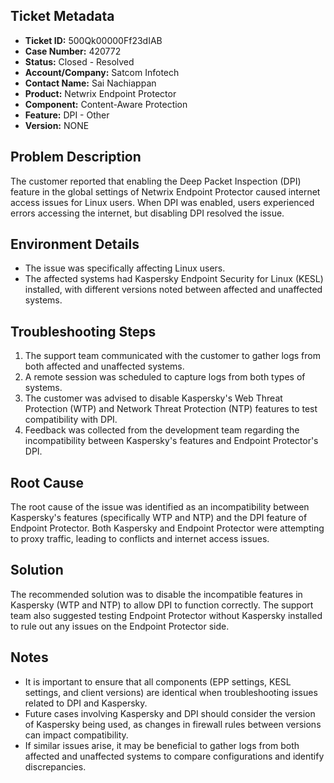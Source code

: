 ## Ticket Metadata
- **Ticket ID:** 500Qk00000Ff23dIAB
- **Case Number:** 420772
- **Status:** Closed - Resolved
- **Account/Company:** Satcom Infotech
- **Contact Name:** Sai Nachiappan
- **Product:** Netwrix Endpoint Protector
- **Component:** Content-Aware Protection
- **Feature:** DPI - Other
- **Version:** NONE

## Problem Description
The customer reported that enabling the Deep Packet Inspection (DPI) feature in the global settings of Netwrix Endpoint Protector caused internet access issues for Linux users. When DPI was enabled, users experienced errors accessing the internet, but disabling DPI resolved the issue.

## Environment Details
- The issue was specifically affecting Linux users.
- The affected systems had Kaspersky Endpoint Security for Linux (KESL) installed, with different versions noted between affected and unaffected systems.

## Troubleshooting Steps
1. The support team communicated with the customer to gather logs from both affected and unaffected systems.
2. A remote session was scheduled to capture logs from both types of systems.
3. The customer was advised to disable Kaspersky's Web Threat Protection (WTP) and Network Threat Protection (NTP) features to test compatibility with DPI.
4. Feedback was collected from the development team regarding the incompatibility between Kaspersky's features and Endpoint Protector's DPI.

## Root Cause
The root cause of the issue was identified as an incompatibility between Kaspersky's features (specifically WTP and NTP) and the DPI feature of Endpoint Protector. Both Kaspersky and Endpoint Protector were attempting to proxy traffic, leading to conflicts and internet access issues.

## Solution
The recommended solution was to disable the incompatible features in Kaspersky (WTP and NTP) to allow DPI to function correctly. The support team also suggested testing Endpoint Protector without Kaspersky installed to rule out any issues on the Endpoint Protector side.

## Notes
- It is important to ensure that all components (EPP settings, KESL settings, and client versions) are identical when troubleshooting issues related to DPI and Kaspersky.
- Future cases involving Kaspersky and DPI should consider the version of Kaspersky being used, as changes in firewall rules between versions can impact compatibility.
- If similar issues arise, it may be beneficial to gather logs from both affected and unaffected systems to compare configurations and identify discrepancies.